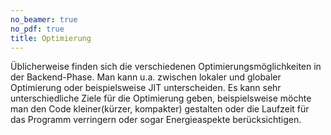 ```yaml
---
no_beamer: true
no_pdf: true
title: Optimierung
---
```


Üblicherweise finden sich die verschiedenen Optimierungsmöglichkeiten in der Backend-Phase. Man kann u.a. zwischen
lokaler und globaler Optimierung oder beispielsweise JIT unterscheiden. Es kann sehr unterschiedliche Ziele für die
Optimierung geben, beispielsweise möchte man den Code kleiner(kürzer, kompakter) gestalten oder die Laufzeit für das
Programm verringern oder sogar Energieaspekte berücksichtigen.

